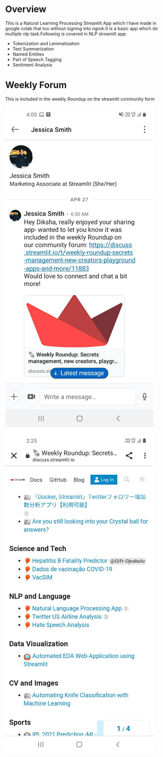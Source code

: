 # Overview
This is a Natural Learning Processing Streamlit App which I have made in google colab that too without signing into ngrok.It is a basic
app which do multiple nlp task.Following is covered in NLP streamlit app:
- Tokenization and Lemmatization
- Text Summarization
- Named Entities
- Part of Speech Tagging
- Sentiment Analysis

# Weekly Forum
This is included in the weekly Roundup on the streamlit community form <br>

![](streamlit-images/weekly-forum.jpeg)

![](streamlit-images/weekly-website.jpeg)

